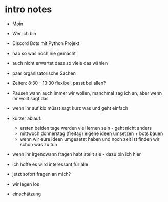 # intro notes

- Moin
- Wer ich bin
- Discord Bots mit Python Projekt
- hab so was noch nie gemacht
- auch nicht erwartet dass so viele das wählen
- paar organisatorische Sachen
- Zeiten: 8:30 - 13:30 flexibel, passt bei allen?
- Pausen wann auch immer wir wollen, manchmal sag ich an, aber wenn ihr wollt sagt das
- wenn ihr auf klo müsst sagt kurz was und geht einfach

- kurzer ablauf:
  - ersten beiden tage werden viel lernen sein - geht nicht anders
  - mittwoch donnerstag (freitag) eigene ideen umsetzen + bots bauen
  - wenn wir eure ideen umgesetzt haben und noch zeit ist finden wir schon was zu tun

- wenn ihr irgendwann fragen habt stellt sie - dazu bin ich hier
- ich hoffe es wird interessant für alle
- jetzt sofort fragen an mich?
- wir legen los
- einschätzung
